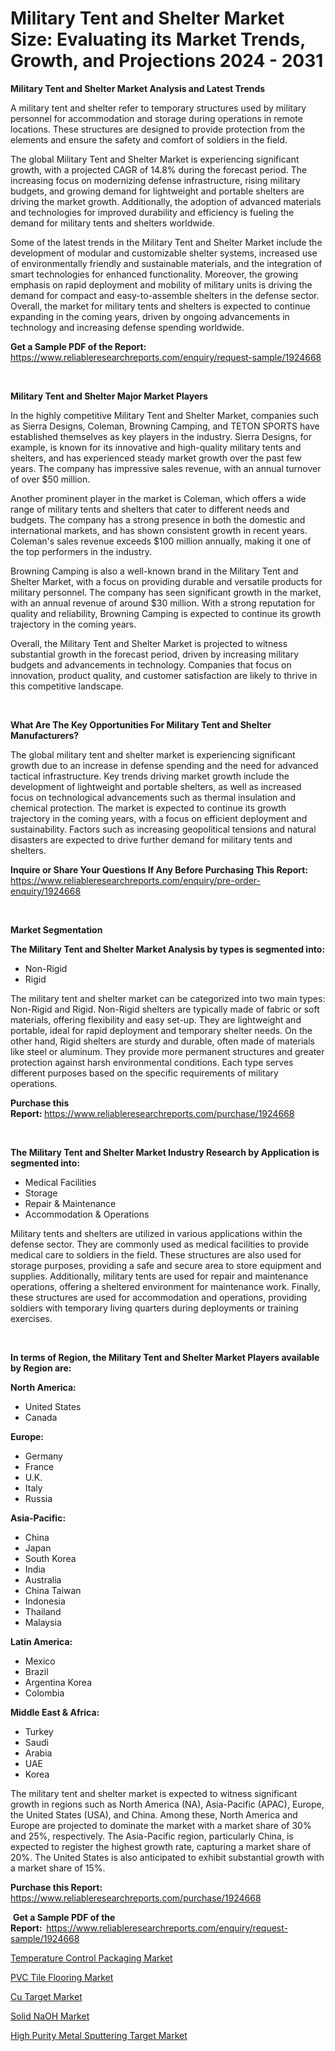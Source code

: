 <p><h1>Military Tent and Shelter Market Size: Evaluating its Market Trends, Growth, and Projections 2024 - 2031</h1></p><p><strong>Military Tent and Shelter Market Analysis and Latest Trends</strong></p>
<p><p>A military tent and shelter refer to temporary structures used by military personnel for accommodation and storage during operations in remote locations. These structures are designed to provide protection from the elements and ensure the safety and comfort of soldiers in the field.</p><p>The global Military Tent and Shelter Market is experiencing significant growth, with a projected CAGR of 14.8% during the forecast period. The increasing focus on modernizing defense infrastructure, rising military budgets, and growing demand for lightweight and portable shelters are driving the market growth. Additionally, the adoption of advanced materials and technologies for improved durability and efficiency is fueling the demand for military tents and shelters worldwide.</p><p>Some of the latest trends in the Military Tent and Shelter Market include the development of modular and customizable shelter systems, increased use of environmentally friendly and sustainable materials, and the integration of smart technologies for enhanced functionality. Moreover, the growing emphasis on rapid deployment and mobility of military units is driving the demand for compact and easy-to-assemble shelters in the defense sector. Overall, the market for military tents and shelters is expected to continue expanding in the coming years, driven by ongoing advancements in technology and increasing defense spending worldwide.</p></p>
<p><strong>Get a Sample PDF of the Report:&nbsp;</strong> <a href="https://www.reliableresearchreports.com/enquiry/request-sample/1924668">https://www.reliableresearchreports.com/enquiry/request-sample/1924668</a></p>
<p>&nbsp;</p>
<p><strong>Military Tent and Shelter Major Market Players</strong></p>
<p><p>In the highly competitive Military Tent and Shelter Market, companies such as Sierra Designs, Coleman, Browning Camping, and TETON SPORTS have established themselves as key players in the industry. Sierra Designs, for example, is known for its innovative and high-quality military tents and shelters, and has experienced steady market growth over the past few years. The company has impressive sales revenue, with an annual turnover of over $50 million.</p><p>Another prominent player in the market is Coleman, which offers a wide range of military tents and shelters that cater to different needs and budgets. The company has a strong presence in both the domestic and international markets, and has shown consistent growth in recent years. Coleman's sales revenue exceeds $100 million annually, making it one of the top performers in the industry.</p><p>Browning Camping is also a well-known brand in the Military Tent and Shelter Market, with a focus on providing durable and versatile products for military personnel. The company has seen significant growth in the market, with an annual revenue of around $30 million. With a strong reputation for quality and reliability, Browning Camping is expected to continue its growth trajectory in the coming years.</p><p>Overall, the Military Tent and Shelter Market is projected to witness substantial growth in the forecast period, driven by increasing military budgets and advancements in technology. Companies that focus on innovation, product quality, and customer satisfaction are likely to thrive in this competitive landscape.</p></p>
<p>&nbsp;</p>
<p><strong>What Are The Key Opportunities For Military Tent and Shelter Manufacturers?</strong></p>
<p><p>The global military tent and shelter market is experiencing significant growth due to an increase in defense spending and the need for advanced tactical infrastructure. Key trends driving market growth include the development of lightweight and portable shelters, as well as increased focus on technological advancements such as thermal insulation and chemical protection. The market is expected to continue its growth trajectory in the coming years, with a focus on efficient deployment and sustainability. Factors such as increasing geopolitical tensions and natural disasters are expected to drive further demand for military tents and shelters.</p></p>
<p><strong>Inquire or Share Your Questions If Any Before Purchasing This Report:</strong> <a href="https://www.reliableresearchreports.com/enquiry/pre-order-enquiry/1924668">https://www.reliableresearchreports.com/enquiry/pre-order-enquiry/1924668</a></p>
<p>&nbsp;</p>
<p><strong>Market Segmentation</strong></p>
<p><strong>The Military Tent and Shelter Market Analysis by types is segmented into:</strong></p>
<p><ul><li>Non-Rigid</li><li>Rigid</li></ul></p>
<p><p>The military tent and shelter market can be categorized into two main types: Non-Rigid and Rigid. Non-Rigid shelters are typically made of fabric or soft materials, offering flexibility and easy set-up. They are lightweight and portable, ideal for rapid deployment and temporary shelter needs. On the other hand, Rigid shelters are sturdy and durable, often made of materials like steel or aluminum. They provide more permanent structures and greater protection against harsh environmental conditions. Each type serves different purposes based on the specific requirements of military operations.</p></p>
<p><strong>Purchase this Report:&nbsp;</strong><a href="https://www.reliableresearchreports.com/purchase/1924668">https://www.reliableresearchreports.com/purchase/1924668</a></p>
<p>&nbsp;</p>
<p><strong>The Military Tent and Shelter Market Industry Research by Application is segmented into:</strong></p>
<p><ul><li>Medical Facilities</li><li>Storage</li><li>Repair & Maintenance</li><li>Accommodation & Operations</li></ul></p>
<p><p>Military tents and shelters are utilized in various applications within the defense sector. They are commonly used as medical facilities to provide medical care to soldiers in the field. These structures are also used for storage purposes, providing a safe and secure area to store equipment and supplies. Additionally, military tents are used for repair and maintenance operations, offering a sheltered environment for maintenance work. Finally, these structures are used for accommodation and operations, providing soldiers with temporary living quarters during deployments or training exercises.</p></p>
<p>&nbsp;</p>
<p><strong>In terms of Region, the Military Tent and Shelter Market Players available by Region are:</strong></p>
<p>
    <p> <strong> North America: </strong>
        <ul>
            <li>United States</li>
            <li>Canada</li>
        </ul>
        </p> 
    <p> <strong> Europe: </strong>
        <ul>
            <li>Germany</li>
            <li>France</li>
            <li>U.K.</li>
            <li>Italy</li>
            <li>Russia</li>
        </ul>
        </p> 
    <p> <strong> Asia-Pacific: </strong>
        <ul>
            <li>China</li>
            <li>Japan</li>
            <li>South Korea</li>
            <li>India</li>
            <li>Australia</li>
            <li>China Taiwan</li>
            <li>Indonesia</li>
            <li>Thailand</li>
            <li>Malaysia</li>
        </ul>
        </p> 
    <p> <strong> Latin America: </strong>
        <ul>
            <li>Mexico</li>
            <li>Brazil</li>
            <li>Argentina Korea</li>
            <li>Colombia</li>
        </ul>
        </p> 
    <p> <strong> Middle East & Africa: </strong>
        <ul>
            <li>Turkey</li>
            <li>Saudi</li>
            <li>Arabia</li>
            <li>UAE</li>
            <li>Korea</li>
        </ul>
    </p>
    </p>
<p><p>The military tent and shelter market is expected to witness significant growth in regions such as North America (NA), Asia-Pacific (APAC), Europe, the United States (USA), and China. Among these, North America and Europe are projected to dominate the market with a market share of 30% and 25%, respectively. The Asia-Pacific region, particularly China, is expected to register the highest growth rate, capturing a market share of 20%. The United States is also anticipated to exhibit substantial growth with a market share of 15%.</p></p>
<p><strong>Purchase this Report: </strong><a href="https://www.reliableresearchreports.com/purchase/1924668">https://www.reliableresearchreports.com/purchase/1924668</a></p>
<p>&nbsp;<strong>Get a Sample PDF of the Report:&nbsp;&nbsp;</strong><a href="https://www.reliableresearchreports.com/enquiry/request-sample/1924668">https://www.reliableresearchreports.com/enquiry/request-sample/1924668</a></p>
<p><strong></strong></p>
<p><p><a href="https://circular-yam-9b9.notion.site/Temperature-Control-Packaging-Market-Size-Global-Industry-Overview-Market-Segmentation-and-Forecas-5eca8575c0b048aaa90d9a8b4512a72e">Temperature Control Packaging Market</a></p><p><a href="https://view.publitas.com/reportprime-1/pvc-tile-flooring-market-insights-market-players-and-forecast-till-2031/">PVC Tile Flooring Market</a></p><p><a href="https://metal-farmhouse-e95.notion.site/Global-Cu-Target-Market-Size-and-Market-Trends-Insights-and-Projections-from-2024-to-2031-656e2a2bab4142d48aeb9b2f747ad8ac">Cu Target Market</a></p><p><a href="https://view.publitas.com/reportprime-1/solid-naoh-market-size-evaluating-its-market-trends-growth-and-projections-2024-2031/">Solid NaOH Market</a></p><p><a href="https://extreme-scabiosa-c81.notion.site/High-Purity-Metal-Sputtering-Target-Market-Research-Report-Reveals-The-Latest-Trends-And-Opportuniti-162c174b9212422e8e56bcd98e1216c5">High Purity Metal Sputtering Target Market</a></p></p>